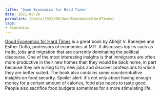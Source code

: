 ```yaml
---
title: 'Good Economics for Hard Times'
date: 2021-08-26
permalink: /posts/2021/08/GoodEconomics4HardTimes/
tags:
- economics
---
```


[Good Economics for Hard Times](https://www.goodeconomicsforhardtimes.com/) is a great book by Abhijit V. Banerjee and Esther Duflo, professors of economics at MIT. It discusses topics such as trade, jobs and migration that are currently dominating the political discourse. One of the most interesting insights is that immigrants are often more productive in their new homes than they would be back home, in part because they are willing to try new jobs and discover professions to which they are better suited. 
The book also contains some counterintuitive insights on food security. Spoiler alert: it's not only about having enough money for a certain amount of calories, food also needs to taste good. People also sacrifice food budgets sometimes for a more stimulating life. 
